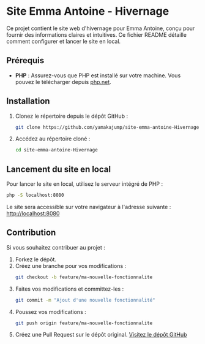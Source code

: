 # Site Emma Antoine - Hivernage
Ce projet contient le site web d'hivernage pour Emma Antoine, conçu pour fournir des informations claires et intuitives. Ce fichier README détaille comment configurer et lancer le site en local.
## Prérequis
- **PHP** : Assurez-vous que PHP est installé sur votre machine. Vous pouvez le télécharger depuis [php.net](https://www.php.net/downloads).
## Installation
1. Clonez le répertoire depuis le dépôt GitHub :
   ```bash
   git clone https://github.com/yamakajump/site-emma-antoine-Hivernage.git
   ```
2. Accédez au répertoire cloné :
   ```bash
   cd site-emma-antoine-Hivernage
   ```
## Lancement du site en local
Pour lancer le site en local, utilisez le serveur intégré de PHP :
```bash
php -S localhost:8080
```
Le site sera accessible sur votre navigateur à l'adresse suivante :
[http://localhost:8080](http://localhost:8080)
## Contribution
Si vous souhaitez contribuer au projet :
1. Forkez le dépôt.
2. Créez une branche pour vos modifications :
   ```bash
   git checkout -b feature/ma-nouvelle-fonctionnalite
   ```
3. Faites vos modifications et committez-les :
   ```bash
   git commit -m "Ajout d'une nouvelle fonctionnalité"
   ```
4. Poussez vos modifications :
   ```bash
   git push origin feature/ma-nouvelle-fonctionnalite
   ```
5. Créez une Pull Request sur le dépôt original.
[Visitez le dépôt GitHub](https://github.com/yamakajump/site-emma-antoine-Hivernage.git)
